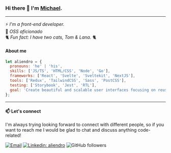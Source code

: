 ### Hi there 👋 I'm [Michael](https://aliendro.com). 

---

⚡ *I'm a front-end developer.*  
🔭 *OSS aficionado*  
🐈 *Fun fact: I have two cats, Tom & Lana.* 🐈


#### About me

```js
let aliendro = {
  pronouns: 'he' | 'his',
  skills: ['JS/TS', 'HTML/CSS', 'Node', 'Go'],
  frameworks: ['React', 'Svelte', 'Sveltekit', 'NextJS'],
  tools: ['Redux', 'TailwindCSS', 'Sass', 'PostCSS'],
  testing: ['Storybook', 'Jest', 'RTL'],
  goal: 'Create beautiful and scalable user interfaces focusing on reusability, performance and accessibility',
};
```

---

#### 📫 Let's connect

I'm always trying looking forward to connect with different people, so if you want to reach me I would be glad to chat and discuss anything code-related!

[![Email](https://img.shields.io/badge/-aliendrosw@gmail.com-red?style=flat-square&logo=Gmail&logoColor=white&link=mailto:aliendrosw@gmail.com)](mailto:aliendrosw@gmail.com)
[![Linkedin: aliendro](https://img.shields.io/badge/-aliendro-blue?style=flat-square&logo=Linkedin&logoColor=white&link=https://www.linkedin.com/in/aliendro/)](https://www.linkedin.com/in/aliendro/)
![GitHub followers](https://img.shields.io/github/followers/aliendro?style=social)
